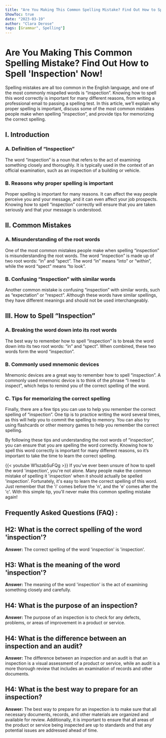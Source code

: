 ```yaml
---
title: "Are You Making This Common Spelling Mistake? Find Out How to Spell 'Inspection' Now!"
ShowToc: true 
date: "2023-03-19"
author: "Clara Derose" 
tags: [Grammar", Spelling"]
---
```

# Are You Making This Common Spelling Mistake? Find Out How to Spell 'Inspection' Now!

Spelling mistakes are all too common in the English language, and one of the most commonly mispelled words is “inspection”. Knowing how to spell this word correctly is important for many different reasons, from writing a professional email to passing a spelling test. In this article, we’ll explain why proper spelling is important, discuss some of the most common mistakes people make when spelling “inspection”, and provide tips for memorizing the correct spelling.

## I. Introduction

### A. Definition of “Inspection”

The word “inspection” is a noun that refers to the act of examining something closely and thoroughly. It is typically used in the context of an official examination, such as an inspection of a building or vehicle.

### B. Reasons why proper spelling is important

Proper spelling is important for many reasons. It can affect the way people perceive you and your message, and it can even affect your job prospects. Knowing how to spell “inspection” correctly will ensure that you are taken seriously and that your message is understood.

## II. Common Mistakes

### A. Misunderstanding of the root words

One of the most common mistakes people make when spelling “inspection” is misunderstanding the root words. The word “inspection” is made up of two root words: “in” and “spect”. The word “in” means “into” or “within”, while the word “spect” means “to look”.

### B. Confusing “Inspection” with similar words

Another common mistake is confusing “inspection” with similar words, such as “expectation” or “respect”. Although these words have similar spellings, they have different meanings and should not be used interchangeably.

## III. How to Spell “Inspection”

### A. Breaking the word down into its root words

The best way to remember how to spell “inspection” is to break the word down into its two root words: “in” and “spect”. When combined, these two words form the word “inspection”.

### B. Commonly used mnemonic devices

Mnemonic devices are a great way to remember how to spell “inspection”. A commonly used mnemonic device is to think of the phrase “I need to inspect”, which helps to remind you of the correct spelling of the word.

### C. Tips for memorizing the correct spelling

Finally, there are a few tips you can use to help you remember the correct spelling of “inspection”. One tip is to practice writing the word several times, as this will help you to commit the spelling to memory. You can also try using flashcards or other memory games to help you remember the correct spelling.

By following these tips and understanding the root words of “inspection”, you can ensure that you are spelling the word correctly. Knowing how to spell this word correctly is important for many different reasons, so it’s important to take the time to learn the correct spelling.

{{< youtube W1szabSuFQg >}} 
If you've ever been unsure of how to spell the word 'inspection', you're not alone. Many people make the common mistake of spelling it 'inspection' when it should actually be spelled 'inspection'. Fortunately, it's easy to learn the correct spelling of this word. Just remember that the 'i' comes before the 'n', and the 'e' comes after the 'c'. With this simple tip, you'll never make this common spelling mistake again!

## Frequently Asked Questions (FAQ) :
## H2: What is the correct spelling of the word 'inspection'?

**Answer:** The correct spelling of the word 'inspection' is 'inspection'.

## H3: What is the meaning of the word 'inspection'?

**Answer:** The meaning of the word 'inspection' is the act of examining something closely and carefully.

## H4: What is the purpose of an inspection?

**Answer:** The purpose of an inspection is to check for any defects, problems, or areas of improvement in a product or service.

## H4: What is the difference between an inspection and an audit?

**Answer:** The difference between an inspection and an audit is that an inspection is a visual assessment of a product or service, while an audit is a more thorough review that includes an examination of records and other documents.

## H4: What is the best way to prepare for an inspection?

**Answer:** The best way to prepare for an inspection is to make sure that all necessary documents, records, and other materials are organized and available for review. Additionally, it is important to ensure that all areas of the product or service being inspected are up to standards and that any potential issues are addressed ahead of time.





